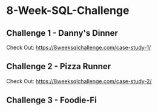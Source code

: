 # 8-Week-SQL-Challenge
 
 ## Challenge 1 - Danny's Dinner
Check Out: https://8weeksqlchallenge.com/case-study-1/
  
 ## Challenge 2 - Pizza Runner
Check Out: https://8weeksqlchallenge.com/case-study-2/
 
 ## Challenge 3 - Foodie-Fi